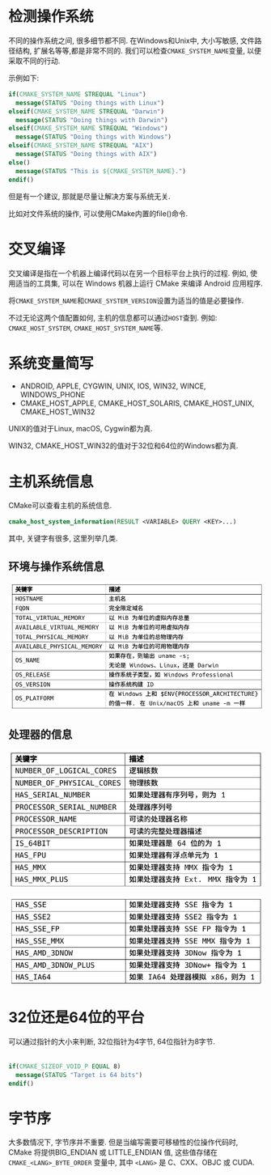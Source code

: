 
# 检测操作系统

不同的操作系统之间, 很多细节都不同.
在Windows和Unix中, 大小写敏感, 文件路径结构, 扩展名等等,都是非常不同的.
我们可以检查`CMAKE_SYSTEM_NAME`变量, 以便采取不同的行动.

示例如下:

```cmake
if(CMAKE_SYSTEM_NAME STREQUAL "Linux")
  message(STATUS "Doing things with Linux")
elseif(CMAKE_SYSTEM_NAME STREQUAL "Darwin")
  message(STATUS "Doing things with Darwin")
elseif(CMAKE_SYSTEM_NAME STREQUAL "Windows")
  message(STATUS "Doing things with Windows")
elseif(CMAKE_SYSTEM_NAME STREQUAL "AIX")
  message(STATUS "Doing things with AIX")
else()
  message(STATUS "This is ${CMAKE_SYSTEM_NAME}.")
endif()
```

但是有一个建议, 那就是尽量让解决方案与系统无关.

比如对文件系统的操作, 可以使用CMake内置的file()命令.


# 交叉编译

交叉编译是指在一个机器上编译代码以在另一个目标平台上执行的过程. 例如, 使用适当的工具集, 可以在 Windows 机器上运行 CMake 来编译 Android 应用程序. 

将`CMAKE_SYSTEM_NAME`和`CMAKE_SYSTEM_VERSION`设置为适当的值是必要操作.

不过无论这两个值配置如何, 主机的信息都可以通过`HOST`查到. 例如: `CMAKE_HOST_SYSTEM`, `CMAKE_HOST_SYSTEM_NAME`等.

# 系统变量简写

- ANDROID, APPLE, CYGWIN, UNIX, IOS, WIN32, WINCE, WINDOWS_PHONE
- CMAKE_HOST_APPLE, CMAKE_HOST_SOLARIS, CMAKE_HOST_UNIX, CMAKE_HOST_WIN32

UNIX的值对于Linux, macOS, Cygwin都为真.

WIN32, CMAKE_HOST_WIN32的值对于32位和64位的Windows都为真.

# 主机系统信息

CMake可以查看主机的系统信息.

```cmake
cmake_host_system_information(RESULT <VARIABLE> QUERY <KEY>...)
```

其中, 关键字有很多, 这里列举几类.

## 环境与操作系统信息

![](../../assets/202501190001.png)

## 处理器的信息

![](../../assets/202501190002.png)

![](../../assets/202501190003.png)



# 32位还是64位的平台

可以通过指针的大小来判断, 32位指针为4字节, 64位指针为8字节.

```cmake

if(CMAKE_SIZEOF_VOID_P EQUAL 8)
  message(STATUS "Target is 64 bits")
endif()

```

# 字节序

大多数情况下, 字节序并不重要.
但是当编写需要可移植性的位操作代码时, CMake 将提供BIG_ENDIAN 或 LITTLE_ENDIAN 值, 这些值存储在 `CMAKE_<LANG>_BYTE_ORDER` 变量中, 其中 `<LANG>` 是 C、CXX、OBJC 或 CUDA. 




